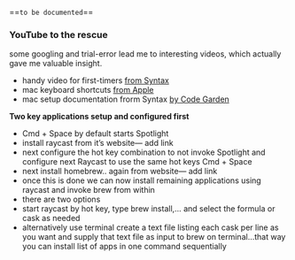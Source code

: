 ==```to be documented```==



### YouTube to the rescue
some googling and trial-error lead me to interesting videos, which actually gave me valuable insight.

 * handy video for first-timers [from Syntax](https://youtu.be/GK7zLYAXdDs?si=lxuplcgV7qE63_Vf)
 * mac keyboard shortcuts [from Apple](https://support.apple.com/en-us/102650)
 * mac setup documentation frorm Syntax [by Code Garden](https://github.com/CodingGarden/mac-setup)


**Two key applications setup and configured first**

* Cmd + Space by default starts Spotlight 
* install raycast from it’s website— add link
* next configure the hot key combination to not invoke Spotlight and configure next Raycast to use the same hot keys Cmd + Space 
* next install homebrew.. again from website— add link
* once this is done we can now install remaining applications using raycast and invoke brew from within 
* there are two options 
 * start raycast by hot key, type brew install,… and select the formula or cask as needed 
 * alternatively use terminal create a text file listing each cask per line as you want and supply that text file as input to brew on terminal…that way you can install list of apps in one command sequentially 
